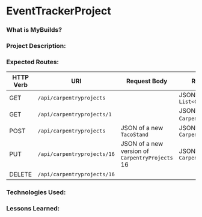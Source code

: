 # EventTrackerProject

### What is MyBuilds?

### Project Description:

### Expected Routes:

| HTTP Verb | URI                  | Request Body | Response Body |
|-----------|----------------------|--------------|---------------|
| GET       | `/api/carpentryprojects`    |              | JSON of `List<CarpentryProjects>` |
| GET       | `/api/carpentryprojects/1` |              | JSON of `CarpentryProjects` 1 |
| POST      | `/api/carpentryprojects`    | JSON of a new `TacoStand` | JSON of created `CarpentryProjects` |
| PUT       | `/api/carpentryprojects/16` | JSON of a new version of `CarpentryProjects` 16 | JSON of updated `CarpentryProjects` |
| DELETE    | `/api/carpentryprojects/16` |              | |

### Technologies Used:

### Lessons Learned:

###
